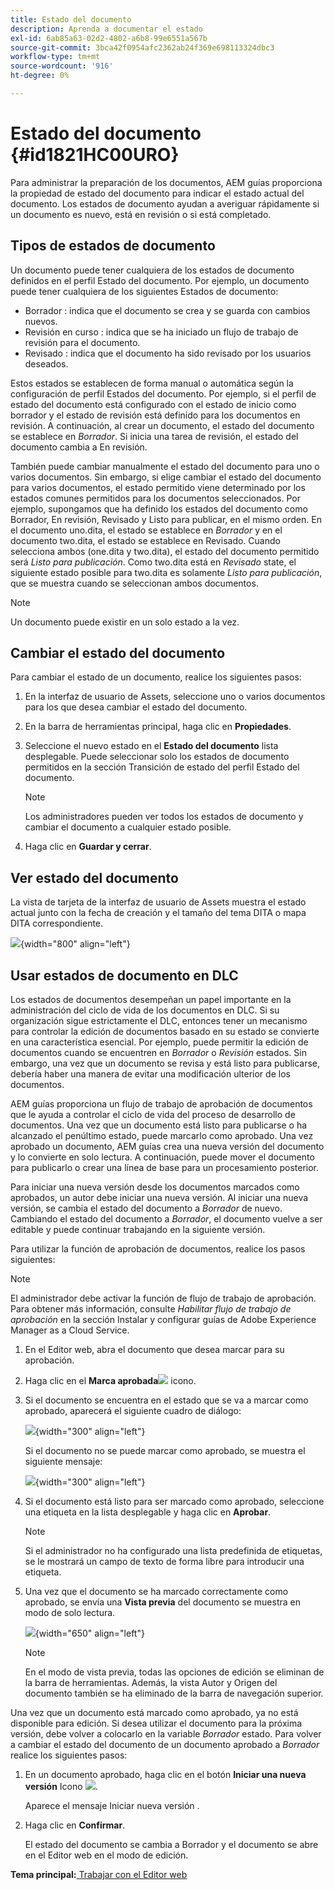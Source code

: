 ```yaml
---
title: Estado del documento
description: Aprenda a documentar el estado
exl-id: 6ab85a63-02d2-4802-a6b8-99e6551a567b
source-git-commit: 3bca42f0954afc2362ab24f369e698113324dbc3
workflow-type: tm+mt
source-wordcount: '916'
ht-degree: 0%

---
```


# Estado del documento {#id1821HC00URO}

Para administrar la preparación de los documentos, AEM guías proporciona la propiedad de estado del documento para indicar el estado actual del documento. Los estados de documento ayudan a averiguar rápidamente si un documento es nuevo, está en revisión o si está completado.

## Tipos de estados de documento

Un documento puede tener cualquiera de los estados de documento definidos en el perfil Estado del documento. Por ejemplo, un documento puede tener cualquiera de los siguientes Estados de documento:

- Borrador : indica que el documento se crea y se guarda con cambios nuevos.
- Revisión en curso : indica que se ha iniciado un flujo de trabajo de revisión para el documento.
- Revisado : indica que el documento ha sido revisado por los usuarios deseados.

Estos estados se establecen de forma manual o automática según la configuración de perfil Estados del documento. Por ejemplo, si el perfil de estado del documento está configurado con el estado de inicio como borrador y el estado de revisión está definido para los documentos en revisión. A continuación, al crear un documento, el estado del documento se establece en *Borrador*. Si inicia una tarea de revisión, el estado del documento cambia a En revisión.

También puede cambiar manualmente el estado del documento para uno o varios documentos. Sin embargo, si elige cambiar el estado del documento para varios documentos, el estado permitido viene determinado por los estados comunes permitidos para los documentos seleccionados. Por ejemplo, supongamos que ha definido los estados del documento como Borrador, En revisión, Revisado y Listo para publicar, en el mismo orden. En el documento uno.dita, el estado se establece en *Borrador* y en el documento two.dita, el estado se establece en Revisado. Cuando selecciona ambos (one.dita y two.dita), el estado del documento permitido será *Listo para publicación*. Como two.dita está en *Revisado* state, el siguiente estado posible para two.dita es solamente *Listo para publicación*, que se muestra cuando se seleccionan ambos documentos.

>[!NOTE]
>
> Un documento puede existir en un solo estado a la vez.

## Cambiar el estado del documento

Para cambiar el estado de un documento, realice los siguientes pasos:

1. En la interfaz de usuario de Assets, seleccione uno o varios documentos para los que desea cambiar el estado del documento.
1. En la barra de herramientas principal, haga clic en **Propiedades**.
1. Seleccione el nuevo estado en el **Estado del documento** lista desplegable. Puede seleccionar solo los estados de documento permitidos en la sección Transición de estado del perfil Estado del documento.

   >[!NOTE]
   >
   >Los administradores pueden ver todos los estados de documento y cambiar el documento a cualquier estado posible.

1. Haga clic en **Guardar y cerrar**.

## Ver estado del documento

La vista de tarjeta de la interfaz de usuario de Assets muestra el estado actual junto con la fecha de creación y el tamaño del tema DITA o mapa DITA correspondiente.

![](images/document_state.png){width="800" align="left"}

## Usar estados de documento en DLC

Los estados de documentos desempeñan un papel importante en la administración del ciclo de vida de los documentos en DLC. Si su organización sigue estrictamente el DLC, entonces tener un mecanismo para controlar la edición de documentos basado en su estado se convierte en una característica esencial. Por ejemplo, puede permitir la edición de documentos cuando se encuentren en *Borrador* o *Revisión* estados. Sin embargo, una vez que un documento se revisa y está listo para publicarse, debería haber una manera de evitar una modificación ulterior de los documentos.

AEM guías proporciona un flujo de trabajo de aprobación de documentos que le ayuda a controlar el ciclo de vida del proceso de desarrollo de documentos. Una vez que un documento está listo para publicarse o ha alcanzado el penúltimo estado, puede marcarlo como aprobado. Una vez aprobado un documento, AEM guías crea una nueva versión del documento y lo convierte en solo lectura. A continuación, puede mover el documento para publicarlo o crear una línea de base para un procesamiento posterior.

Para iniciar una nueva versión desde los documentos marcados como aprobados, un autor debe iniciar una nueva versión. Al iniciar una nueva versión, se cambia el estado del documento a *Borrador* de nuevo. Cambiando el estado del documento a *Borrador*, el documento vuelve a ser editable y puede continuar trabajando en la siguiente versión.

Para utilizar la función de aprobación de documentos, realice los pasos siguientes:

>[!NOTE]
>
> El administrador debe activar la función de flujo de trabajo de aprobación. Para obtener más información, consulte *Habilitar flujo de trabajo de aprobación* en la sección Instalar y configurar guías de Adobe Experience Manager as a Cloud Service.

1. En el Editor web, abra el documento que desea marcar para su aprobación.

1. Haga clic en el **Marca aprobada**![](images/mark_approve_icon.svg) icono.

1. Si el documento se encuentra en el estado que se va a marcar como aprobado, aparecerá el siguiente cuadro de diálogo:

   ![](images/mark-approved-correct-state.png){width="300" align="left"}

   Si el documento no se puede marcar como aprobado, se muestra el siguiente mensaje:

   ![](images/mark-approved-incorrect-state.png){width="300" align="left"}

1. Si el documento está listo para ser marcado como aprobado, seleccione una etiqueta en la lista desplegable y haga clic en **Aprobar**.

   >[!NOTE]
   >
   > Si el administrador no ha configurado una lista predefinida de etiquetas, se le mostrará un campo de texto de forma libre para introducir una etiqueta.

1. Una vez que el documento se ha marcado correctamente como aprobado, se envía una **Vista previa** del documento se muestra en modo de solo lectura.

   ![](images/approved-doc-read-only.png){width="650" align="left"}

   >[!NOTE]
   >
   > En el modo de vista previa, todas las opciones de edición se eliminan de la barra de herramientas. Además, la vista Autor y Origen del documento también se ha eliminado de la barra de navegación superior.


Una vez que un documento está marcado como aprobado, ya no está disponible para edición. Si desea utilizar el documento para la próxima versión, debe volver a colocarlo en la variable *Borrador* estado. Para volver a cambiar el estado del documento de un documento aprobado a *Borrador* realice los siguientes pasos:

1. En un documento aprobado, haga clic en el botón **Iniciar una nueva versión** Icono ![](images/approved-restart-draft-mode-icon.svg).

   Aparece el mensaje Iniciar nueva versión .

1. Haga clic en **Confirmar**.

   El estado del documento se cambia a Borrador y el documento se abre en el Editor web en el modo de edición.


**Tema principal:**[ Trabajar con el Editor web](web-editor.md)
